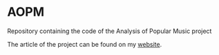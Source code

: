 # AOPM
Repository containing the code of the Analysis of Popular Music project

The article of the project can be found on my [website](http://th-lucas.github.io/).
